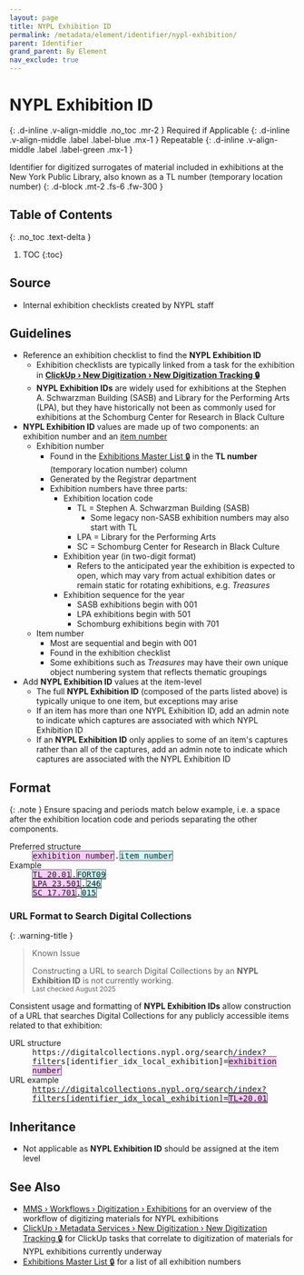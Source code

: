 ```yaml
---
layout: page
title: NYPL Exhibition ID
permalink: /metadata/element/identifier/nypl-exhibition/
parent: Identifier
grand_parent: By Element
nav_exclude: true
---
```


# NYPL Exhibition ID
{: .d-inline .v-align-middle .no_toc .mr-2 }
Required if Applicable
{: .d-inline .v-align-middle .label .label-blue .mx-1 }
Repeatable
{: .d-inline .v-align-middle .label .label-green .mx-1 }

Identifier for digitized surrogates of material included in exhibitions at the New York Public Library, also known as a TL number (temporary location number)
{: .d-block .mt-2 .fs-6 .fw-300 }

## Table of Contents
{: .no_toc .text-delta }

1. TOC
{:toc}

## Source
- Internal exhibition checklists created by NYPL staff

## Guidelines
- Reference an exhibition checklist to find the **NYPL Exhibition ID**
    - Exhibition checklists are typically linked from a task for the exhibition in [**ClickUp › New Digitization › New Digitization Tracking 🔒**](https://app.clickup.com/2305128/v/l/6-164664866-1)
    - **NYPL Exhibition IDs** are widely used for exhibitions at the Stephen A. Schwarzman Building (SASB) and Library for the Performing Arts (LPA), but they have historically not been as commonly used for exhibitions at the Schomburg Center for Research in Black Culture
- **NYPL Exhibition ID** values are made up of two components: an exhibition number and an [item number](https://metadata.nypl.org/items/5955168?section=desc_md#:~:text=NYPL%20Exhibition%20ID%3A-,TL%2020.01.FORT09,-Location)
    - Exhibition number
        - Found in the [Exhibitions Master List 🔒](https://docs.google.com/spreadsheets/d/11-bgNRs2iO6HLG8OQv7quP8KUHCUNxJgC3nIapA0Do0/edit) in the **TL number** (temporary location number) column
        - Generated by the Registrar department
        - Exhibition numbers have three parts:
            - Exhibition location code
                - TL = Stephen A. Schwarzman Building (SASB)
                    - Some legacy non-SASB exhibition numbers may also start with TL
                - LPA = Library for the Performing Arts
                - SC = Schomburg Center for Research in Black Culture
            - Exhibition year (in two-digit format)
                - Refers to the anticipated year the exhibition is expected to open, which may vary from actual exhibition dates or remain static for rotating exhibitions, e.g. _Treasures_
            - Exhibition sequence for the year
                - SASB exhibitions begin with 001
                - LPA exhibitions begin with 501
                - Schomburg exhibitions begin with 701
    - Item number
        - Most are sequential and begin with 001
        - Found in the exhibition checklist
        - Some exhibitions such as _Treasures_ may have their own unique object numbering system that reflects thematic groupings
- Add **NYPL Exhibition ID** values at the item-level
    - The full **NYPL Exhibition ID** (composed of the parts listed above) is typically unique to one item, but exceptions may arise
    - If an item has more than one NYPL Exhibition ID, add an admin note to indicate which captures are associated with which NYPL Exhibition ID
    - If an **NYPL Exhibition ID** only applies to some of an item's captures rather than all of the captures, add an admin note to indicate which captures are associated with the NYPL Exhibition ID

## Format

{: .note }
Ensure spacing and periods match below example, i.e. a space after the exhibition location code and periods separating the other components.

<dl>
<dt>Preferred structure</dt>
<dd><tt><span style="background: #ffccff; border: 1px solid #5c5962;">exhibition number</span>.<span style="background: #ccffff; border: 1px solid #5c5962;">item number</span></tt></dd>
<dt>Example</dt>
<dd><a href="https://metadata.nypl.org/items/5955168?section=desc_md#:~:text=NYPL%20Exhibition%20ID%3A-,TL%2020.01.FORT09,-Location"><tt><span style="background: #ffccff; border: 1px solid #5c5962;">TL 20.01</span>.<span style="background: #ccffff; border: 1px solid #5c5962;">FORT09</span></tt></a><br><a href="https://metadata.nypl.org/items/6320535?section=desc_md#:~:text=NYPL%20Exhibition%20ID%3A-,LPA%2023.501.246,-Location"><tt><span style="background: #ffccff; border: 1px solid #5c5962;">LPA 23.501</span>.<span style="background: #ccffff; border: 1px solid #5c5962;">246</span></tt></a><br><a href="https://metadata.nypl.org/items/5234639?section=desc_md#:~:text=NYPL%20Exhibition%20ID%3A-,SC%2017.701.015,-Identifier"><tt><span style="background: #ffccff; border: 1px solid #5c5962;">SC 17.701</span>.<span style="background: #ccffff; border: 1px solid #5c5962;">015</span></tt></a></dd>
</dl>

### URL Format to Search Digital Collections

{: .warning-title }
> Known Issue
>
> Constructing a URL to search Digital Collections by an **NYPL Exhibition ID** is not currently working.
> <small><br>Last checked August 2025</small>

Consistent usage and formatting of **NYPL Exhibition IDs** allow construction of a URL that searches Digital Collections for any publicly accessible items related to that exhibition:
<dl>
<dt>URL structure</dt>
<dd><tt>https://digitalcollections.nypl.org/search/index?filters[identifier_idx_local_exhibition]=<span style="background: #ffccff; border: 1px solid #5c5962;">exhibition number</span></tt></dd>
<dt>URL example</dt>
<dd><a href="https://digitalcollections.nypl.org/search/index?filters[identifier_idx_local_exhibition]=TL%2020.01"><tt>https://digitalcollections.nypl.org/search/index?filters[identifier_idx_local_exhibition]=<span style="background: #ffccff; border: 1px solid #5c5962;">TL+20.01</span></tt></a></dd>
</dl>

## Inheritance
- Not applicable as **NYPL Exhibition ID** should be assigned at the item level

## See Also
- [MMS › Workflows › Digitization › Exhibitions](/metadata-documentation/workflows/digitization/exhibitions/) for an overview of the workflow of digitizing materials for NYPL exhibitions
- [ClickUp › Metadata Services › New Digitization › New Digitization Tracking 🔒](https://app.clickup.com/2305128/v/l/6-164664866-1) for ClickUp tasks that correlate to digitization of materials for NYPL exhibitions currently underway
- [Exhibitions Master List 🔒](https://docs.google.com/spreadsheets/d/11-bgNRs2iO6HLG8OQv7quP8KUHCUNxJgC3nIapA0Do0/edit) for a list of all exhibition numbers